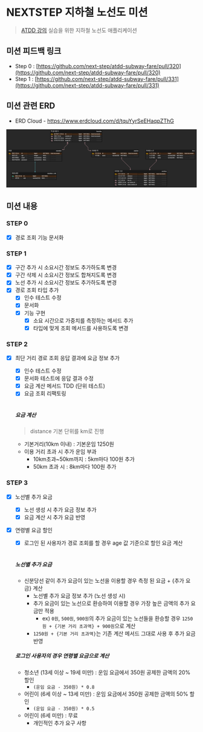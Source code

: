 # NEXTSTEP 지하철 노선도 미션
> [ATDD 강의](https://edu.nextstep.camp/c/R89PYi5H) 실습을 위한 지하철 노선도 애플리케이션


## 미션 피드백 링크

- Step 0 : [https://github.com/next-step/atdd-subway-fare/pull/320](https://github.com/next-step/atdd-subway-fare/pull/320)
- Step 1 : [https://github.com/next-step/atdd-subway-fare/pull/331](https://github.com/next-step/atdd-subway-fare/pull/331)


## 미션 관련 ERD
- ERD Cloud - https://www.erdcloud.com/d/tquYyrSeEHaqpZThG

<img src="images/DB-ERD.png">

## 미션 내용

### STEP 0
- [x] 경로 조회 기능 문서화

### STEP 1
- [x] 구간 추가 시 소요시간 정보도 추가하도록 변경
- [x] 구간 삭제 시 소요시간 정보도 합쳐지도록 변경
- [x] 노선 추가 시 소요시간 정보도 추가하도록 변경
- [x] 경로 조회 타입 추가
  - [x] 인수 테스트 수정
  - [x] 문서화
  - [x] 기능 구현
    - [x] 소요 시간으로 가중치를 측정하는 메서드 추가
    - [x] 타입에 맞게 조회 메서드를 사용하도록 변경

### STEP 2
- [x] 최단 거리 경로 조회 응답 결과에 요금 정보 추가
  - [x] 인수 테스트 수정
  - [x] 문서화 테스트에 응답 결과 수정
  - [x] 요금 계산 메서드 TDD (단위 테스트)
  - [x] 요금 조회 리팩토링
  
  <br>

  ##### 요금 계산
  > distance 기본 단위를 km로 진행

  - 기본거리(10km 이내) : 기본운임 1250원
  - 이용 거리 초과 시 추가 운임 부과
    - 10km초과~50km까지 : 5km마다 100원 추가
    - 50km 초과 시 : 8km마다 100원 추가


### STEP 3
- [x] 노선별 추가 요금
  - [x] 노선 생성 시 추가 요금 정보 추가
  - [x] 요금 계산 시 추가 요금 반영 
- [x] 연령별 요금 할인
  - [x] 로그인 된 사용자가 경로 조회를 할 경우 age 값 기준으로 할인 요금 계산 

  <br>
  
  ##### 노선별 추가 요금
  - 신분당선 같이 추가 요금이 있는 노선을 이용할 경우 측정 된 요금 + {추가 요금} 계산 
    - 노선별 추가 요금 정보 추가 (노선 생성 시)
    - 추가 요금이 있는 노선으로 환승하여 이용할 경우 가장 높은 금액의 추가 요금만 적용
       - ex) `0원`, `500원`, `900원`의 추가 요금이 있는 노선들을 환승할 경우 `1250원 + {기본 거리 초과액} + 900원`으로 계산
    - `1250원 + {기본 거리 초과액}`는 기존 계산 메서드 그대로 사용 후 추가 요금 반영 

  ##### 로그인 사용자의 경우 연령별 요금으로 계산
  - 청소년 (13세 이상 ~ 19세 미만) : 운임 요금에서 350원 공제한 금액의 20% 할인 
    - `(운임 요금 - 350원) * 0.8`
  - 어린이 (6세 이상 ~ 13세 미만) : 운임 요금에서 350원 공제한 금액의 50% 할인
    - `(운임 요금 - 350원) * 0.5`
  - 어린이 (6세 미만) : 무료
    - 개인적인 추가 요구 사항
